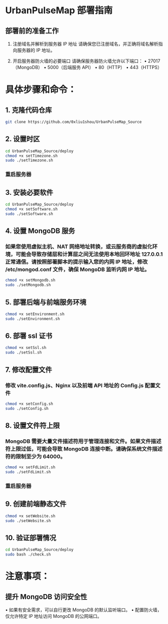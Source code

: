 # UrbanPulseMap 部署指南
## 部署前的准备工作

1.	注册域名并解析到服务器 IP 地址
请确保您已注册域名，并正确将域名解析指向服务器的 IP 地址。

2.	开启服务器防火墙的必要端口
请确保服务器防火墙允许以下端口：
•	27017（MongoDB）
•	5000（后端服务 API）
•	80（HTTP）
•	443（HTTPS）

# 具体步骤和命令：
## 1. 克隆代码仓库

```bash
git clone https://github.com/0xliu1shou/UrbanPulseMap_Source
```

## 2. 设置时区
```bash
cd UrbanPulseMap_Source/deploy
chmod +x setTimezone.sh
sudo ./setTimezone.sh
```
### 重启服务器

##  3. 安装必要软件
```bash
cd UrbanPulseMap_Source/deploy
chmod +x setSoftware.sh
sudo ./setSoftware.sh
```
## 4. 设置 MongoDB 服务
### 如果您使用虚拟主机、NAT 网络地址转换，或云服务商的虚拟化环境，可能会导致存储层和计算层之间无法使用本地回环地址 127.0.0.1 正常通信。请按照部署脚本的提示输入您的内网 IP 地址，修改 /etc/mongod.conf 文件，确保 MongoDB 监听内网 IP 地址。
```bash
chmod +x setMongodb.sh
sudo ./setMongodb.sh
```
## 5. 部署后端与前端服务环境
```bash
chmod +x setEnvironment.sh
sudo ./setEnvironment.sh
```

## 6. 部署 ssl 证书
```bash
chmod +x setSsl.sh
sudo ./setSsl.sh
```

## 7. 修改配置文件
### 修改 vite.config.js、Nginx 以及前端 API 地址的 Config.js 配置文件
```bash
chmod +x setConfig.sh
sudo ./setConfig.sh
```

## 8. 设置文件符上限
### MongoDB 需要大量文件描述符用于管理连接和文件。如果文件描述符上限过低，可能会导致 MongoDB 连接中断。请确保系统文件描述符的限制至少为 64000。
```bash
chmod +x setFdLimit.sh
sudo ./setFdLimit.sh
```
### 重启服务器

## 9. 创建前端静态文件
```bash
chmod +x setWebsite.sh
sudo ./setWebsite.sh
```

## 10. 验证部署情况
```bash
cd UrbanPulseMap_Source/deploy
sudo bash ./check.sh
```

# 注意事项：
## 提升 MongoDB 访问安全性
•	如果有安全需求，可以自行更改 MongoDB 的默认监听端口。
•	配置防火墙，仅允许特定 IP 地址访问 MongoDB 的公网端口。

